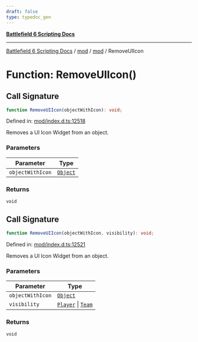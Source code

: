 ```yaml
---
draft: false
type: typedoc_gen
---
```


[**Battlefield 6 Scripting Docs**](../../../_index.md)

***

[Battlefield 6 Scripting Docs](../../../_index.md) / [mod](../../_index.md) / [mod](../_index.md) / RemoveUIIcon

# Function: RemoveUIIcon()

## Call Signature

```ts
function RemoveUIIcon(objectWithIcon): void;
```

Defined in: [mod/index.d.ts:12518](https://github.com/battlefield-portal-community/portal-docs/blob/6d87e21c5922a3efb03c634dbe98e5fe6e797672/generators/santiago/mod/index.d.ts#L12518)

Removes a UI Icon Widget from an object.

### Parameters

| Parameter | Type |
| ------ | ------ |
| `objectWithIcon` | [`Object`](../Object/_index.md) |

### Returns

`void`

## Call Signature

```ts
function RemoveUIIcon(objectWithIcon, visibility): void;
```

Defined in: [mod/index.d.ts:12521](https://github.com/battlefield-portal-community/portal-docs/blob/6d87e21c5922a3efb03c634dbe98e5fe6e797672/generators/santiago/mod/index.d.ts#L12521)

Removes a UI Icon Widget from an object.

### Parameters

| Parameter | Type |
| ------ | ------ |
| `objectWithIcon` | [`Object`](../Object/_index.md) |
| `visibility` | [`Player`](../Player/_index.md) \| [`Team`](../Team/_index.md) |

### Returns

`void`
